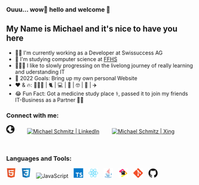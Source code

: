 ### Ouuu... wow🐉 hello and welcome 🙏

## My Name is Michael and it's nice to have you here
- 👨‍💻 I'm currently working as a Developer at Swissuccess AG
- 📜 I'm studying computer science at [FFHS](https://www.ffhs.ch/en/degree-programmes/bachelor/informatik)
- 🚶🏻‍♂️ I like to slowly progressing on the livelong journey of really learning and uderstanding IT
- 🥅 2022 Goals: Bring up my own personal Website
- ❤️ & 🔥: 👨‍👩‍👧 | 🐈 | 💻 | 💪 | 🤓 | 🎿 | ✈️
- 😂 Fun Fact: Got a medicine study place ⚕️, passed it to join my friends IT-Business as a Partner 👨‍💼

### Connect with me:

[<img float="left" alt="Swissuccess AG" width="22px" src="https://raw.githubusercontent.com/iconic/open-iconic/master/svg/globe.svg" />](https://www.swissuccess.ch/)
[<img float="left" alt="Michael Schmitz | LinkedIn" width="22px" src="https://cdn.jsdelivr.net/npm/simple-icons@v3/icons/linkedin.svg" style="margin-left:30px;"/>](https://www.linkedin.com/in/michael-schmitz-b25b6614a/)
[<img float="left" alt="Michael Schmitz | Xing" width="22px" src="https://cdn.jsdelivr.net/npm/simple-icons@v3/icons/xing.svg" style="margin-left:30px;"/>](https://www.xing.com/profile/Michael_Schmitz425/cv)

<br />

### Languages and Tools:

<div>
<img float="left" alt="HTML 5" width="26px" src="https://raw.githubusercontent.com/devicons/devicon/master/icons/html5/html5-original.svg"/>
<img float="left" alt="CSS 3" width="26px" src="https://raw.githubusercontent.com/devicons/devicon/master/icons/css3/css3-original.svg" style="margin-left:10px;"/>
<img float="left" alt="JavaScript" width="26px" src="https://raw.githubusercontent.com/jmnote/z-icons/master/svg/javascript.svg" style="margin-left:10px;"/>
<img float="left" alt="TypeScript" width="26px" src="https://raw.githubusercontent.com/devicons/devicon/master/icons/typescript/typescript-plain.svg" style="margin-left:10px;"/>
<img float="left" alt="React.js" width="26px" src="https://raw.githubusercontent.com/devicons/devicon/master/icons/react/react-original.svg" style="margin-left:10px;"/>
<img float="left" alt="Java" width="26px" src="https://raw.githubusercontent.com/devicons/devicon/master/icons/java/java-original.svg" style="margin-left:10px;"/>
<img float="left" alt="JetBrains IDEs" width="26px" src="https://raw.githubusercontent.com/devicons/devicon/master/icons/jetbrains/jetbrains-original.svg" style="margin-left:10px;"/>
<img float="left" alt="Git" width="26px" src="https://raw.githubusercontent.com/devicons/devicon/master/icons/git/git-original.svg" style="margin-left:10px;"/>
<img float="left" alt="GitHub" width="26px" src="https://raw.githubusercontent.com/devicons/devicon/master/icons/github/github-original.svg" style="margin-left:10px;"/>
</div>
